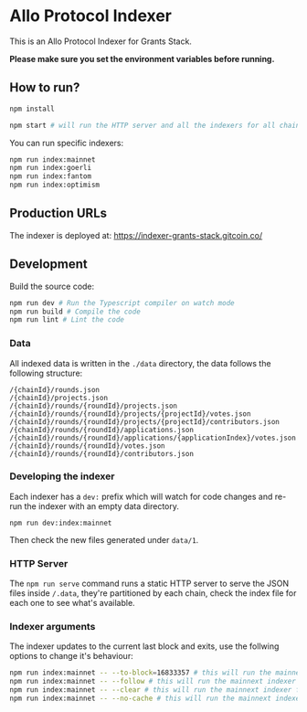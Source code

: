 # Allo Protocol Indexer

This is an Allo Protocol Indexer for Grants Stack.

**Please make sure you set the environment variables before running.**

## How to run?

```bash
npm install

npm start # will run the HTTP server and all the indexers for all chains
```

You can run specific indexers:

```bash
npm run index:mainnet
npm run index:goerli
npm run index:fantom
npm run index:optimism
```

## Production URLs

The indexer is deployed at: https://indexer-grants-stack.gitcoin.co/

## Development

Build the source code:

```bash
npm run dev # Run the Typescript compiler on watch mode
npm run build # Compile the code
npm run lint # Lint the code
```

### Data

All indexed data is written in the `./data` directory, the data follows the following structure:

```
/{chainId}/rounds.json
/{chainId}/projects.json
/{chainId}/rounds/{roundId}/projects.json
/{chainId}/rounds/{roundId}/projects/{projectId}/votes.json
/{chainId}/rounds/{roundId}/projects/{projectId}/contributors.json
/{chainId}/rounds/{roundId}/applications.json
/{chainId}/rounds/{roundId}/applications/{applicationIndex}/votes.json
/{chainId}/rounds/{roundId}/votes.json
/{chainId}/rounds/{roundId}/contributors.json
```

### Developing the indexer

Each indexer has a `dev:` prefix which will watch for code changes and re-run the indexer with an empty data directory.

```
npm run dev:index:mainnet
```

Then check the new files generated under `data/1`.

### HTTP Server

The `npm run serve` command runs a static HTTP server to serve the JSON files inside `/.data`, they're partitioned by each chain, check the index file for each one to see what's available.

### Indexer arguments

The indexer updates to the current last block and exits, use the follwing options to change it's behaviour:

```bash
npm run index:mainnet -- --to-block=16833357 # this will run the mainnext indexer only to the specified block, the program will exit after it's done
npm run index:mainnet -- --follow # this will run the mainnext indexer as a long running process, following the blockchain
npm run index:mainnet -- --clear # this will run the mainnext indexer from empty data, it will index from the beginning
npm run index:mainnet -- --no-cache # this will run the mainnext indexer without a cache
```

